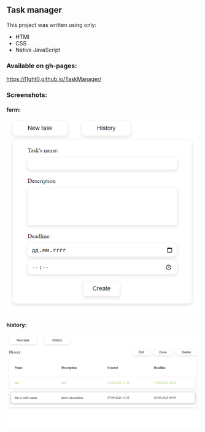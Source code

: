
## Task manager

This project was written using only:

- HTMl
- CSS
- Native JavaScript

### Available on gh-pages:

https://l1ght0.github.io/TaskManager/

### Screenshots:

#### form:
![taskManager](/src/assets/screenshots/taskManagerNewTask.png)


#### history:
![taskManager](/src/assets/screenshots/taskManagerHistory.png)
